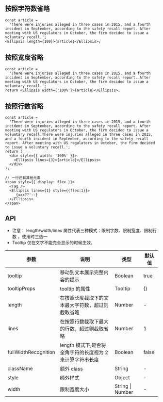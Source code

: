 ## 按照字符数省略

```tsx
const article =
  'There were injuries alleged in three cases in 2015, and a fourth incident in September, according to the safety recall report. After meeting with US regulators in October, the firm decided to issue a voluntary recall.';
<Ellipsis length={100}>{article}</Ellipsis>;
```

## 按照宽度省略

```tsx
const article =
  'There were injuries alleged in three cases in 2015, and a fourth incident in September, according to the safety recall report. After meeting with US regulators in October, the firm decided to issue a voluntary recall.';
return <Ellipsis width={'100%'}>{article}</Ellipsis>;
```

## 按照行数省略

```tsx
const article =
  'There were injuries alleged in three cases in 2015, and a fourth incident in September, according to the safety recall report. After meeting with US regulators in October, the firm decided to issue a voluntary recall.There were injuries alleged in three cases in 2015, and a fourth incident in September, according to the safety recall report. After meeting with US regulators in October, the firm decided to issue a voluntary recall.';
return (
  <div style={{ width: '100%' }}>
    <Ellipsis lines={3}>{article}</Ellipsis>
  </div>
);

// 一行还有其他元素
<span style={{ display: flex }}>
  <Tag />
  <Ellipsis lines={1} style={{flex:1}}>
     {xxx??'--}
  </Ellipsis>
</span>
```

## API

- 注意： length/width/lines 属性代表三种模式：限制字数、限制宽度、限制行数 ，使用时三选一
- Tooltip 仅在文字不能完全显示的时候生效。

| 参数                 | 说明                                                      | 类型             | 默认值 |
| -------------------- | --------------------------------------------------------- | ---------------- | ------ |
| tooltip              | 移动到文本展示完整内容的提示                              | Boolean          | true   |
| tooltipProps         | tooltip 的属性                                            | Tooltip          | {}     |
| length               | 在按照长度截取下的文本最大字符数，超过则截取省略          | Number           | -      |
| lines                | 在按照行数截取下最大的行数，超过则截取省略                | Number           | 1      |
| fullWidthRecognition | length 模式下,是否将全角字符的长度视为 2 来计算字符串长度 | Boolean          | false  |
| className            | 额外 class                                                | String           | -      |
| style                | 额外样式                                                  | Object           | -      |
| width                | 限制宽度大小                                              | String \| Number | -      |
